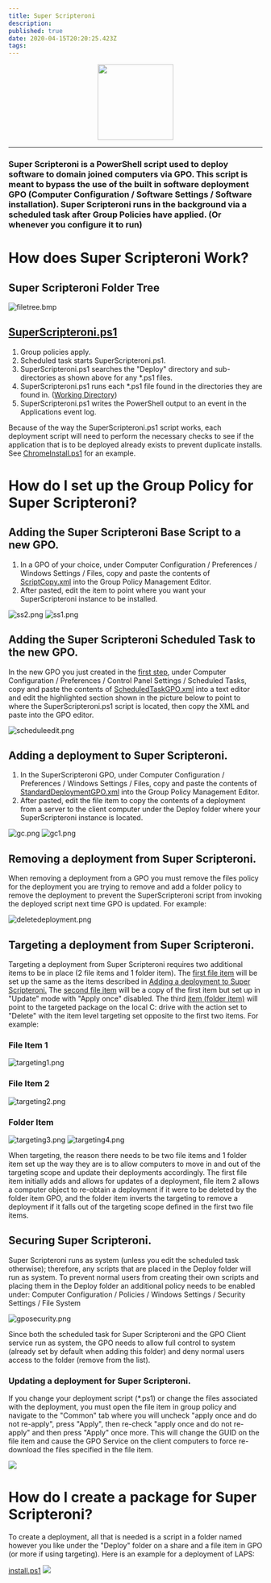 ```yaml
---
title: Super Scripteroni
description: 
published: true
date: 2020-04-15T20:20:25.423Z
tags: 
---
```


<p align="center">
  <img height="150" src="/assets/software/supersuite/superscripteroni/superscripteroni.png">
</p>

---

### Super Scripteroni is a PowerShell script used to deploy software to domain joined computers via GPO. This script is meant to bypass the use of the built in software deployment GPO (Computer Configuration / Software Settings / Software installation). Super Scripteroni runs in the background via a scheduled task after Group Policies have applied. (Or whenever you configure it to run)

# How does Super Scripteroni Work?

## Super Scripteroni Folder Tree

![filetree.bmp](/assets/software/supersuite/superscripteroni/filetree.bmp)

## [SuperScripteroni.ps1](https://github.com/belowaverage-org/SuperScripteroni/blob/master/SuperScripteroni.ps1)

1. Group policies apply.
2. Scheduled task starts SuperScripteroni.ps1.
3. SuperScripteroni.ps1 searches the "Deploy" directory and sub-directories as shown above for any *.ps1 files.
4. SuperScripteroni.ps1 runs each *.ps1 file found in the directories they are found in. ([Working Directory](https://en.wikipedia.org/wiki/Working_directory))
5. SuperScripteroni.ps1 writes the PowerShell output to an event in the Applications event log.
    
Because of the way the SuperScripteroni.ps1 script works, each deployment script will need to perform the necessary checks to see if the application that is to be deployed already exists to prevent duplicate installs. See [ChromeInstall.ps1](https://github.com/belowaverage-org/SuperScripteroni/blob/master/ChromeInstall.ps1) for an example.

# How do I set up the Group Policy for Super Scripteroni?

## Adding the Super Scripteroni Base Script to a new GPO.

1. In a GPO of your choice, under Computer Configuration / Preferences / Windows Settings / Files, copy and paste the contents of [ScriptCopy.xml](https://github.com/belowaverage-org/SuperScripteroni/blob/master/ScriptCopy.xml) into the Group Policy Management Editor.
2. After pasted, edit the item to point where you want your SuperScripteroni instance to be installed.

![ss2.png](/assets/software/supersuite/superscripteroni/ss2.png)
![ss1.png](/assets/software/supersuite/superscripteroni/ss1.png)

## Adding the Super Scripteroni Scheduled Task to the new GPO.

In the new GPO you just created in the [first step](#adding-the-super-scripteroni-base-script-to-a-new-gpo), under Computer Configuration / Preferences / Control Panel Settings / Scheduled Tasks, copy and paste the contents of [ScheduledTaskGPO.xml](https://github.com/belowaverage-org/SuperScripteroni/blob/master/ScheduledTaskGPO.xml) into a text editor and edit the highlighted section shown in the picture below to point to where the SuperScripteroni.ps1 script is located, then copy the XML and paste into the GPO editor.

![scheduleedit.png](/assets/software/supersuite/superscripteroni/scheduleedit.png)

## Adding a deployment to Super Scripteroni.

1. In the SuperScripteroni GPO, under Computer Configuration / Preferences / Windows Settings / Files, copy and paste the contents of [StandardDeploymentGPO.xml](https://github.com/belowaverage-org/SuperScripteroni/blob/master/StandardDeploymentGPO.xml) into the Group Policy Management Editor.
2. After pasted, edit the file item to copy the contents of a deployment from a server to the client computer under the Deploy folder where your SuperScripteroni instance is located.

![gc.png](/assets/software/supersuite/superscripteroni/gc.png)
![gc1.png](/assets/software/supersuite/superscripteroni/gc1.png)

## Removing a deployment from Super Scripteroni.

When removing a deployment from a GPO you must remove the files policy for the deployment you are trying to remove and add a folder policy to remove the deployment to prevent the SuperScripteroni script from invoking the deployed script next time GPO is updated. For example:

![deletedeployment.png](/assets/software/supersuite/superscripteroni/deletedeployment.png)

## Targeting a deployment from Super Scripteroni.

Targeting a deployment from Super Scripteroni requires two additional items to be in place (2 file items and 1 folder item). The [first file item](https://github.com/belowaverage-org/SuperScripteroni/blob/master/TargetedDeploymentFilesGPO1.xml) will be set up the same as the items described in [Adding a deployment to Super Scripteroni.](https://github.com/belowaverage-org/SuperScripteroni#adding-a-deployment-to-super-scripteroni) The [second file item](https://github.com/belowaverage-org/SuperScripteroni/blob/master/TargetedDeploymentFilesGPO2.xml) will be a copy of the first item but set up in "Update" mode with "Apply once" disabled. The third [item (folder item)](https://github.com/belowaverage-org/SuperScripteroni/blob/master/TargetedDeploymentFoldersGPO.xml) will point to the targeted package on the local C: drive with the action set to "Delete" with the item level targeting set opposite to the first two items. For example:

### File Item 1

![targeting1.png](/assets/software/supersuite/superscripteroni/targeting1.png)

### File Item 2

![targeting2.png](/assets/software/supersuite/superscripteroni/targeting2.png)

### Folder Item

![targeting3.png](/assets/software/supersuite/superscripteroni/targeting3.png)
![targeting4.png](/assets/software/supersuite/superscripteroni/targeting4.png)

When targeting, the reason there needs to be two file items and 1 folder item set up the way they are is to allow computers to move in and out of the targeting scope and update their deployments accordingly. The first file item initially adds and allows for updates of a deployment, file item 2 allows a computer object to re-obtain a deployment if it were to be deleted by the folder item GPO, and the folder item inverts the targeting to remove a deployment if it falls out of the targeting scope defined in the first two file items.

## Securing Super Scripteroni.

Super Scripteroni runs as system (unless you edit the scheduled task otherwise); therefore, any scripts that are placed in the Deploy folder will run as system. To prevent normal users from creating their own scripts and placing them in the Deploy folder an additional policy needs to be enabled under: Computer Configuration / Policies / Windows Settings / Security Settings / File System

![gposecurity.png](/assets/software/supersuite/superscripteroni/gposecurity.png)

<p>Since both the scheduled task for Super Scripteroni and the GPO Client service run as system, the GPO needs to allow full control to system (already set by default when adding this folder) and deny normal users access to the folder (remove from the list).</p>
<h3>Updating a deployment for Super Scripteroni.</h3>
<p>If you change your deployment script (*.ps1) or change the files associated with the deployment, you must open the file item in group policy and navigate to the "Common" tab where you will uncheck "apply once and do not re-apply", press "Apply", then re-check "apply once and do not re-apply" and then press "Apply" once more. This will change the GUID on the file item and cause the GPO Service on the client computers to force re-download the files specified in the file item.</p>
<img src="https://raw.githubusercontent.com/belowaverage-org/SuperScripteroni/master/images/gc1.png">
<h1>How do I create a package for Super Scripteroni?</h1>
<p>To create a deployment, all that is needed is a script in a folder named however you like under the "Deploy" folder on a share and a file item in GPO (or more if using targeting). Here is an example for a deployment of LAPS:</p>
<a href="https://github.com/belowaverage-org/SuperScripteroni/blob/master/LapsInstallExample.ps1">install.ps1</a>
<img src="https://github.com/belowaverage-org/SuperScripteroni/blob/master/images/LapsEg.png">
